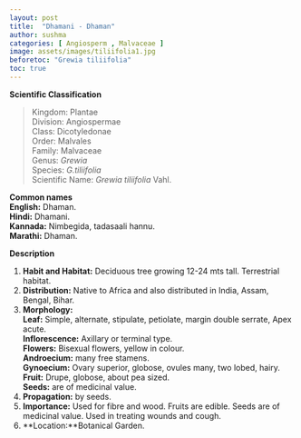 ```yaml
---
layout: post
title:  "Dhamani - Dhaman"
author: sushma
categories: [ Angiosperm , Malvaceae ]
image: assets/images/tiliifolia1.jpg
beforetoc: "Grewia tiliifolia"
toc: true
---
```

  
**Scientific Classification**  
>Kingdom:			Plantae  
>Division:			Angiospermae  
>Class:				Dicotyledonae  
>Order:				Malvales   
>Family:			Malvaceae  
>Genus:				*Grewia*  
>Species:			*G.tiliifolia*  
>Scientific Name:	*Grewia tiliifolia* Vahl.  
  
**Common names**  
**English:** Dhaman.  
**Hindi:** Dhamani.  
**Kannada:** Nimbegida, tadasaali hannu.  
**Marathi:** Dhaman.  
  
**Description**  
1. **Habit and Habitat:** Deciduous tree growing 12-24 mts tall. Terrestrial habitat.  
2. **Distribution:** Native to Africa and also distributed in India, Assam, Bengal, Bihar.  
3. **Morphology:**   
**Leaf:** Simple, alternate, stipulate, petiolate, margin double serrate, Apex acute.  
**Inflorescence:** Axillary or terminal type.  
**Flowers:** Bisexual flowers, yellow in colour.  
**Androecium:** many free stamens.  
**Gynoecium:** Ovary superior, globose, ovules many, two lobed, hairy.  
**Fruit:** Drupe, globose, about pea sized.  
**Seeds:** are of medicinal value.  
4. **Propagation:** by seeds.  
5. **Importance:** Used for fibre and wood. Fruits are edible. Seeds are of medicinal value. Used in treating wounds and cough.  
6. **Location:**Botanical Garden.  
  


